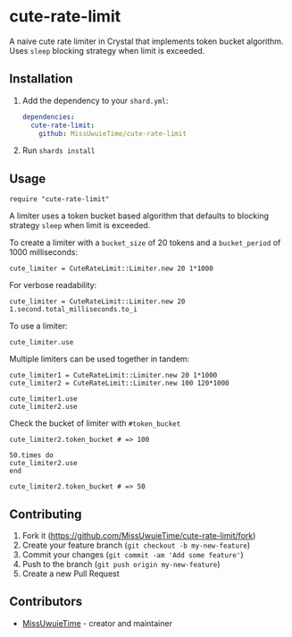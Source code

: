 # cute-rate-limit

A naive cute rate limiter in Crystal that implements token bucket algorithm. Uses
`sleep` blocking strategy when limit is exceeded.

## Installation

1. Add the dependency to your `shard.yml`:

   ```yaml
   dependencies:
     cute-rate-limit:
       github: MissUwuieTime/cute-rate-limit
   ```

2. Run `shards install`

## Usage

```crystal
require "cute-rate-limit"
```

A limiter uses a token bucket based algorithm that defaults to blocking
strategy `sleep` when limit is exceeded.

To create a limiter with a `bucket_size` of 20 tokens and a `bucket_period`
of 1000 milliseconds:

```crystal
cute_limiter = CuteRateLimit::Limiter.new 20 1*1000
```

For verbose readability:

```crystal
cute_limiter = CuteRateLimit::Limiter.new 20 1.second.total_milliseconds.to_i
```

To use a limiter:

```crystal
cute_limiter.use
```

Multiple limiters can be used together in tandem:

```crystal
cute_limiter1 = CuteRateLimit::Limiter.new 20 1*1000
cute_limiter2 = CuteRateLimit::Limiter.new 100 120*1000

cute_limiter1.use
cute_limiter2.use
 ```

Check the bucket of limiter with `#token_bucket`
```crystal
cute_limiter2.token_bucket # => 100

50.times do
cute_limiter2.use
end

cute_limiter2.token_bucket # => 50
```

## Contributing

1. Fork it (<https://github.com/MissUwuieTime/cute-rate-limit/fork>)
2. Create your feature branch (`git checkout -b my-new-feature`)
3. Commit your changes (`git commit -am 'Add some feature'`)
4. Push to the branch (`git push origin my-new-feature`)
5. Create a new Pull Request

## Contributors

- [MissUwuieTime](https://github.com/MissUwuieTime) - creator and maintainer
